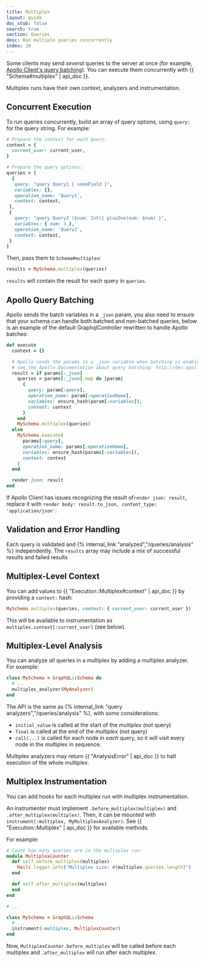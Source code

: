```yaml
---
title: Multiplex
layout: guide
doc_stub: false
search: true
section: Queries
desc: Run multiple queries concurrently
index: 10
---
```


Some clients may send _several_ queries to the server at once (for example, [Apollo Client's query batching](http://dev.apollodata.com/core/network.html#query-batching)). You can execute them concurrently with {{ "Schema#multiplex" | api_doc }}.

Multiplex runs have their own context, analyzers and instrumentation.

## Concurrent Execution

To run queries concurrently, build an array of query options, using `query:` for the query string. For example:

```ruby
# Prepare the context for each query:
context = {
  current_user: current_user,
}

# Prepare the query options:
queries = [
  {
   query: "query Query1 { someField }",
   variables: {},
   operation_name: 'Query1',
   context: context,
 },
 {
   query: "query Query2 ($num: Int){ plusOne(num: $num) }",
   variables: { num: 3 },
   operation_name: 'Query2',
   context: context,
 }
]
```

Then, pass them to `Schema#multiplex`:

```ruby
results = MySchema.multiplex(queries)
```

`results` will contain the result for each query in `queries`.

## Apollo Query Batching

Apollo sends the batch variables in a `_json` param, you also need to ensure that your schema can handle both batched and non-batched queries, below is an example of the default GraphqlController rewritten to handle Apollo batches:

```ruby
def execute
  context = {}

  # Apollo sends the params in a _json variable when batching is enabled
  # see the Apollo Documentation about query batching: http://dev.apollodata.com/core/network.html#query-batching
  result = if params[:_json]
    queries = params[:_json].map do |param|
      {
        query: param[:query],
        operation_name: param[:operationName],
        variables: ensure_hash(param[:variables]),
        context: context
      }
    end
    MySchema.multiplex(queries)
  else
    MySchema.execute(
      params[:query],
      operation_name: params[:operationName],
      variables: ensure_hash(params[:variables]),
      context: context
    )
  end

  render json: result
end
```

If Apollo Client has issues recognizing the result of`render json: result`, replace it with `render body: result.to_json, content_type: 'application/json'`.

## Validation and Error Handling

Each query is validated and {% internal_link "analyzed","/queries/analysis" %} independently. The `results` array may include a mix of successful results and failed results

## Multiplex-Level Context

You can add values to {{ "Execution::Multiplex#context" | api_doc }} by providing a `context:` hash:

```ruby
MySchema.multiplex(queries, context: { current_user: current_user })
```

This will be available to instrumentation as `multiplex.context[:current_user]` (see below).

## Multiplex-Level Analysis

You can analyze _all_ queries in a multiplex by adding a multiplex analyzer. For example:

```ruby
class MySchema < GraphQL::Schema do
  # ...
  multiplex_analyzer(MyAnalyzer)
end
```

The API is the same as {% internal_link "query analyzers","/queries/analysis" %}, with some considerations:

- `initial_value` is called at the start of the _multiplex_ (not query)
- `final` is called at the end of the _multiplex_ (not query)
- `call(...)` is called for each node in _each_ query, so it will visit every node in the multiplex in sequence.

Multiplex analyzers may return {{ "AnalysisError" | api_doc }} to halt execution of the whole multiplex.

## Multiplex Instrumentation

You can add hooks for each multiplex run with multiplex instrumentation.

An instrumenter must implement `.before_multiplex(multiplex)` and `.after_multiplex(multiplex)`. Then, it can be mounted with `instrument(:multiplex, MyMultiplexAnalyzer)`. See {{ "Execution::Multiplex" | api_doc }} for available methods.

For example:

```ruby
# Count how many queries are in the multiplex run:
module MultiplexCounter
  def self.before_multiplex(multiplex)
    Rails.logger.info("Multiplex size: #{multiplex.queries.length}")
  end

  def self.after_multiplex(multiplex)
  end
end

# ...

class MySchema < GraphQL::Schema
  # ...
  instrument(:multiplex, MultiplexCounter)
end
```

Now, `MultiplexCounter.before_multiplex` will be called before each multiplex and `.after_multiplex` will run after each multiplex.
